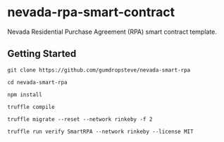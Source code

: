 # nevada-rpa-smart-contract
Nevada Residential Purchase Agreement (RPA) smart contract template.

## Getting Started
```
git clone https://github.com/gumdropsteve/nevada-smart-rpa

cd nevada-smart-rpa

npm install

truffle compile

truffle migrate --reset --network rinkeby -f 2

truffle run verify SmartRPA --network rinkeby --license MIT
```
